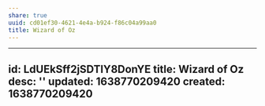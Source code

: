 ```yaml
---
share: true
uuid: cd01ef30-4621-4e4a-b924-f86c04a99aa0
title: Wizard of Oz
---
```

---
id: LdUEkSff2jSDTlY8DonYE
title: Wizard of Oz
desc: ''
updated: 1638770209420
created: 1638770209420
---

